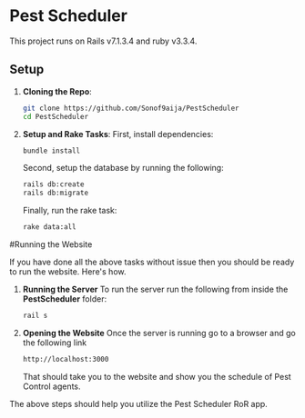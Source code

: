 # Pest Scheduler
This project runs on Rails v7.1.3.4 and ruby v3.3.4.

## Setup

1. **Cloning the Repo**:
   ```bash
   git clone https://github.com/Sonof9aija/PestScheduler
   cd PestScheduler
   ```
2. **Setup and Rake Tasks**:
   First, install dependencies:
   ```bash
   bundle install
   ```

   Second, setup the database by running the following:
   ```bash
   rails db:create
   rails db:migrate
   ```

   Finally, run the rake task:
   ```bash
   rake data:all
   ```

#Running the Website

If you have done all the above tasks without issue then you should be ready to run the website. Here's how.

1. **Running the Server**
   To run the server run the following from inside the **PestScheduler** folder:
   ```bash
   rail s
   ```

2. **Opening the Website**
   Once the server is running go to a browser and go the following link
   ```bash
   http://localhost:3000
   ```
   That should take you to the website and show you the schedule of Pest Control agents.

The above steps should help you utilize the Pest Scheduler RoR app.
